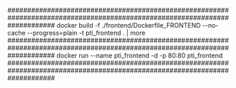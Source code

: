 ############################################################################################################################
docker build -f ./frontend/Dockerfile_FRONTEND --no-cache --progress=plain -t pti_frontend . | more
############################################################################################################################
docker run --name pti_frontend -d -p 80:80 pti_frontend
############################################################################################################################